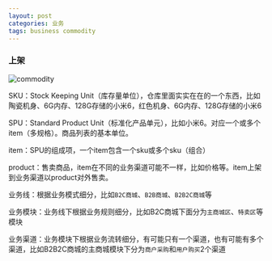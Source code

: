 ```yaml
---
layout: post
categories: 业务
tags: business commodity
---
```




### 上架

![commodity](http://www.plantuml.com/plantuml/proxy?cache=no&src=https://raw.github.com/Wang-Ray/Wang-Ray.github.io/master/assets/plantuml/commodity.md)

SKU：Stock Keeping Unit（库存量单位），仓库里面实实在在的一个东西，比如陶瓷机身、6G内存、128G存储的小米6，红色机身、6G内存、128G存储的小米6

SPU：Standard Product Unit（标准化产品单元），比如小米6。对应一个或多个item（多规格）。商品列表的基本单位。

item：SPU的组成项，一个item包含一个sku或多个sku（组合）

product：售卖商品，item在不同的业务渠道可能不一样，比如价格等。item上架到业务渠道以product对外售卖。

业务线：根据业务模式细分，比如`B2C商城`、`B2B商城`、`B2B2C商城`等

业务模块：业务线下根据业务规则细分，比如B2C商城下面分为`主商城区`、`特卖区`等模块

业务渠道：业务模块下根据业务流转细分，有可能只有一个渠道，也有可能有多个渠道，比如B2B2C商城的主商城模块下分为`商户采购`和`用户购买`2个渠道